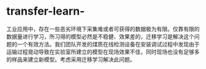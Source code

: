 # transfer-learn-
工业应用中，存在一些恶劣环境下采集难或者可获得的数据极为有限。仅靠有限的数据量进行学习，所习得的模型必然是不稳健、效果差的，迁移学习是解决这个问题的一个有效方法。我们团队开发的煤质在线检测设备在安装调试过程中发现由于运输过程晃动导致在实验室所建立的模型在现场效果不佳，同时现场也没有足够多的样品来建立新模型。考虑采用迁移学习解决此问题。
